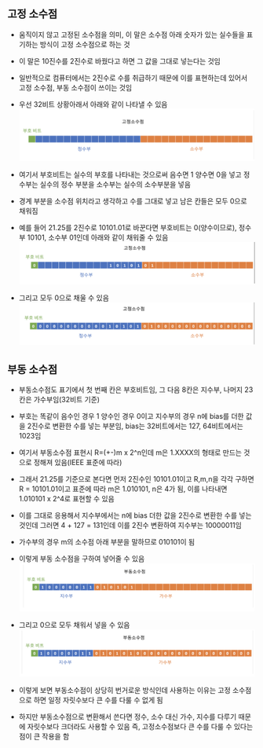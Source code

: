 ## 고정 소수점
- 움직이지 않고 고정된 소수점을 의미, 이 말은 소수점 아래 숫자가 있는 실수들을 표기하는 방식이 고정 소수점으로 하는 것

- 이 말은 10진수를 2진수로 바꿨다고 하면 그 값을 그대로 넣는다는 것임

- 일반적으로 컴퓨터에서는 2진수로 수를 취급하기 때문에 이를 표현하는데 있어서 고정 소수점, 부동 소수점이 쓰이는 것임

- 우선 32비트 상황아래서 아래와 같이 나타낼 수 있음
![one](/cheewr85/img/computerarchitecture/seventeen.png)

- 여기서 부호비트는 실수의 부호를 나타내는 것으로써 음수면 1 양수면 0을 넣고 정수부는 실수의 정수 부분을 소수부는 실수의 소수부분을 넣음

- 경계 부분을 소수점 위치라고 생각하고 수를 그대로 넣고 남은 칸들은 모두 0으로 채워짐

- 예를 들어 21.25를 2진수로 10101.01로 바꾼다면 부호비트는 0(양수이므로), 정수부 10101, 소수부 01인데 아래와 같이 채워줄 수 있음
![one](/cheewr85/img/computerarchitecture/eighteen.png)

- 그리고 모두 0으로 채울 수 있음
![one](/cheewr85/img/computerarchitecture/nineteen.png)

## 부동 소수점
- 부동소수점도 표기에서 첫 번째 칸은 부호비트임, 그 다음 8칸은 지수부, 나머지 23칸은 가수부임(32비트 기준)

- 부호는 똑같이 음수인 경우 1 양수인 경우 0이고 지수부의 경우 n에 bias를 더한 값을 2진수로 변환한 수를 넣는 부분임, bias는 32비트에서는 127, 64비트에서는 1023임

- 여기서 부동소수점 표현시 R=(+-)m x 2^n인데 m은 1.XXXX의 형태로 만드는 것으로 정해져 있음(IEEE 표준에 따라)

- 그래서 21.25를 기준으로 본다면 먼저 2진수인 10101.01이고 R,m,n을 각각 구하면 R = 10101.01이고 표준에 따라 m은 1.010101, n은 4가 됨, 이를 나타내면 1.010101 x 2^4로 표현할 수 있음

- 이를 그대로 응용해서 지수부에서는 n에 bias 더한 값을 2진수로 변환한 수를 넣는 것인데 그러면 4 + 127 = 131인데 이를 2진수 변환하여 지수부는 10000011임

- 가수부의 경우 m의 소수점 아래 부분을 말하므로 010101이 됨

- 이렇게 부동 소수점을 구하여 넣어줄 수 있음
![one](/cheewr85/img/computerarchitecture/twenty.png)

- 그리고 0으로 모두 채워서 넣을 수 있음
![one](/cheewr85/img/computerarchitecture/twentyone.png)

- 이렇게 보면 부동소수점이 상당히 번거로운 방식인데 사용하는 이유는 고정 소수점으로 하면 일정 자릿수보다 큰 수를 다룰 수 없게 됨

- 하지만 부동소수점으로 변환해서 쓴다면 정수, 소수 대신 가수, 지수를 다루기 때문에 자릿수보다 크더라도 사용할 수 있음 즉, 고정소수점보다 큰 수를 다룰 수 있다는 점이 큰 작용을 함